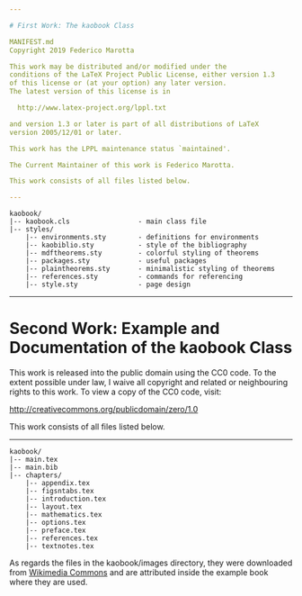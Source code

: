 ```yaml
---

# First Work: The kaobook Class

MANIFEST.md
Copyright 2019 Federico Marotta

This work may be distributed and/or modified under the
conditions of the LaTeX Project Public License, either version 1.3
of this license or (at your option) any later version.
The latest version of this license is in

  http://www.latex-project.org/lppl.txt

and version 1.3 or later is part of all distributions of LaTeX
version 2005/12/01 or later.

This work has the LPPL maintenance status `maintained'.

The Current Maintainer of this work is Federico Marotta.

This work consists of all files listed below.

---
```


```
kaobook/
|-- kaobook.cls                 - main class file
|-- styles/
    |-- environments.sty        - definitions for environments
	|-- kaobiblio.sty			- style of the bibliography
    |-- mdftheorems.sty         - colorful styling of theorems
    |-- packages.sty            - useful packages
    |-- plaintheorems.sty       - minimalistic styling of theorems
    |-- references.sty          - commands for referencing
    |-- style.sty               - page design
```

---

# Second Work: Example and Documentation of the kaobook Class

This work is released into the public domain using the CC0 code. To the 
extent possible under law, I waive all copyright and related or 
neighbouring rights to this work. To view a copy of the CC0 code, visit:

  http://creativecommons.org/publicdomain/zero/1.0

This work consists of all files listed below.

---

```
kaobook/
|-- main.tex
|-- main.bib
|-- chapters/
	|-- appendix.tex
	|-- figsntabs.tex
	|-- introduction.tex
	|-- layout.tex
	|-- mathematics.tex
	|-- options.tex
	|-- preface.tex
	|-- references.tex
	|-- textnotes.tex
```

As regards the files in the kaobook/images directory, they were 
downloaded from [Wikimedia 
Commons](https://commons.wikimedia.org/wiki/Main_Page) and are 
attributed inside the example book where they are used.
